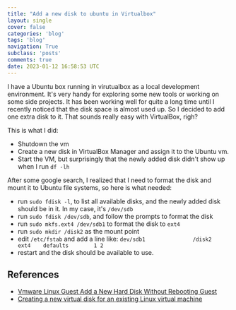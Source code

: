 ```yaml
---
title: "Add a new disk to ubuntu in Virtualbox"
layout: single
cover: false
categories: 'blog'
tags: 'blog'
navigation: True
subclass: 'posts'
comments: true
date: 2023-01-12 16:58:53 UTC
---
```


I have a Ubuntu box running in virutualbox as a local development environment. It's very handy for exploring some new tools or working on some side projects. It has been working well for quite a long time until I recently noticed that the disk space is almost used up. So I decided to add one extra disk to it. That sounds really easy with VirtualBox, righ?

This is what I did:

- Shutdown the vm
- Create a new disk in VirtualBox Manager and assign it to the Ubuntu vm.
- Start the VM, but surprisingly that the newly added disk didn't show up when I run `df -lh`


After some google search, I realized that I need to format the disk and mount it to Ubuntu file systems, so here is what needed:

- run `sudo fdisk -l`, to list all available disks, and the newly added disk should be in it. In my case, it's `/dev/sdb`
- run `sudo fdisk /dev/sdb`, and follow the prompts to format the disk
- run `sudo mkfs.ext4 /dev/sdb1` to format the disk to `ext4`
- run `sudo mkdir /disk2` as the mount point
- edit `/etc/fstab` and add a line like: `dev/sdb1               /disk2           ext4    defaults        1 2`
- restart and the disk should be available to use.


## References

- [Vmware Linux Guest Add a New Hard Disk Without Rebooting Guest](https://www.cyberciti.biz/tips/vmware-add-a-new-hard-disk-without-rebooting-guest.html)
- [Creating a new virtual disk for an existing Linux virtual machine](https://kb.vmware.com/s/article/1003940)

